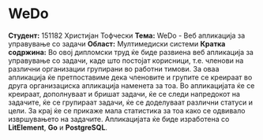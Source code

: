 # WeDo
**Студент:** 151182 Христијан Тофчески
**Тема:** WeDo - Веб апликација за управување со задачи
**Област:** Мултимедиски системи
**Кратка содржина:** Во овој дипломски труд ќе биде развиена веб апликација за управување со задачи, каде што постојат корисници, т.е. членови на различни организации групирани во работни тимови. За оваа апликација ќе претпоставиме дека членовите и групите се креираат во друга организациска апликација наменета за тоа. Во апликацијата ќе се креираат, дополнуваат и бришат задачи, ќе се следи напредокот на задачите, ќе се групираат задачи, ќе се доделуваат различни статуси и цели. За крај ќе се прикаже мала статистика за тоа како се одвивало извршувањето на задачите.
Апликацијата ќе биде изработена со **LitElement**, **Go** и **PostgreSQL**.

